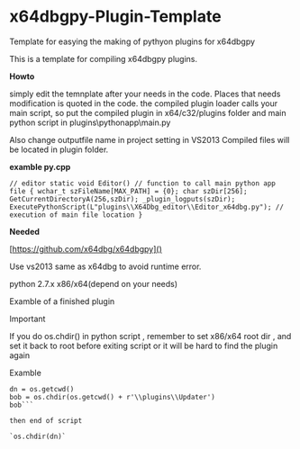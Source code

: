 # x64dbgpy-Plugin-Template
Template for easying the making of pythyon plugins for x64dbgpy

This is a template for compiling x64dbgpy plugins.


**Howto**

simply edit the temnplate after your needs in the code.
Places that needs modification is quoted in the code.
the compiled plugin loader calls your main script, so put 
the compiled plugin in x64/c32/plugins folder and main python script in 
plugins\\pythonapp\\main.py

Also change outputfile name in project setting in VS2013
Compiled files will be located in plugin folder.


**examble py.cpp**

`// editor
static void Editor() // function to call main python app file
{
    wchar_t szFileName[MAX_PATH] = {0};
	char szDir[256]; GetCurrentDirectoryA(256,szDir); _plugin_logputs(szDir);
    ExecutePythonScript(L"plugins\\X64Dbg_editor\\Editor_x64dbg.py"); // execution of main file location
}
`

**Needed**

[https://github.com/x64dbg/x64dbgpy]()

Use vs2013 same as x64dbg to avoid runtime error.

python 2.7.x x86/x64(depend on your needs)

Examble of a finished plugin

Important

If you do os.chdir() in python script , remember to set x86/x64 root dir , and set it back to root before exiting script or it will be hard to find the plugin again

Examble

```sys.path.insert(0, os.getcwd() + r'\\plugins\\Updater')
dn = os.getcwd()
bob = os.chdir(os.getcwd() + r'\\plugins\\Updater')
bob```

then end of script

`os.chdir(dn)`



